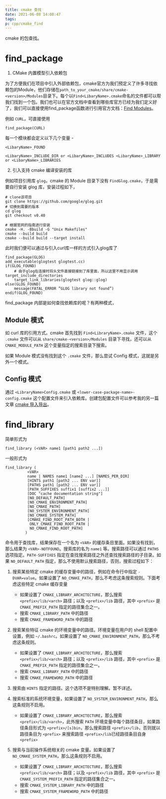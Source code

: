 ```yaml
---
title: cmake 查找
date: 2021-06-08 14:08:47
tags:
p: cpp/cmake_find
---
```

cmake 的包查找。
<!-- more -->

# find_package

1. CMake 内置模型引入依赖包

为了方便我们在项目中引入外部依赖包，cmake官方为我们预定义了许多寻找依赖包的Module，他们存储在`path_to_your_cmake/share/cmake-<version>/Modules`目录下。每个以`Find<LibaryName>.cmake`命名的文件都可以帮我们找到一个包。我们也可以在官方文档中查看到哪些库官方已经为我们定义好了，我们可以直接使用find_package函数进行引用官方文档：[Find Modules](https://cmake.org/cmake/help/latest/manual/cmake-modules.7.html)。

例如 `CURL`，可直接使用
```
find_package(CURL)
```

每一个模块都会定义以下几个变量 -

```
<LibaryName>_FOUND

<LibaryName>_INCLUDE_DIR or <LibaryName>_INCLUDES <LibaryName>_LIBRARY or <LibaryName>_LIBRARIES
```

2. 引入支持 cmake 编译安装的库

例如项目引用库 `glog`，cmake 的 Module 目录下没有 `FindGlog.cmake`，于是需要自行安装 glog 库，安装过程如下，

```
# clone该项目
git clone https://github.com/google/glog.git 
# 切换到需要的版本 
cd glog
git checkout v0.40  

# 根据官网的指南进行安装
cmake -H. -Bbuild -G "Unix Makefiles"
cmake --build build
cmake --build build --target install
```

此时我们便可以通过与引入curl库一样的方式引入glog库了
```
find_package(GLOG)
add_executable(glogtest glogtest.cc)
if(GLOG_FOUND)
    # 由于glog在连接时将头文件直接链接到了库里面，所以这里不用显示调用target_include_directories
    target_link_libraries(glogtest glog::glog)
else(GLOG_FOUND)
    message(FATAL_ERROR ”GLOG library not found”)
endif(GLOG_FOUND)
```

find_package 内部是如何查找依赖库的呢？有两种模式，

## Module 模式

如 curl 库的引用方式。cmake 首先找到 `Find<LibraryName>.cmake` 文件，这个 `.cmake` 文件可以从 `share/cmake-<version>/Modules` 目录下寻找，还可以从 `CMAKE_MODULE_PATH` 这个变量指定的搜索目录下搜索。

如果 Module 模式没有找到这个 `.cmake` 文件，那么尝试 Config 模式，这就是另外一个模式。

## Config 模式
通过 `<LibraryName>Config.cmake` 或 `<lower-case-package-name>-config.cmake` 这个配置文件来引入依赖库。创建包配置文件可以参考我的另一篇文章 [cmake 导入导出](/2021/06/03/cpp/cmake_im_ex)。


# find_library
简单形式为 
```
find_library (<VAR> name1 [path1 path2 ...])
```
一般形式为
```
find_library (
          <VAR>
          name | NAMES name1 [name2 ...] [NAMES_PER_DIR]
          [HINTS path1 [path2 ... ENV var]]
          [PATHS path1 [path2 ... ENV var]]
          [PATH_SUFFIXES suffix1 [suffix2 ...]]
          [DOC "cache documentation string"]
          [NO_DEFAULT_PATH]
          [NO_CMAKE_ENVIRONMENT_PATH]
          [NO_CMAKE_PATH]
          [NO_SYSTEM_ENVIRONMENT_PATH]
          [NO_CMAKE_SYSTEM_PATH]
          [CMAKE_FIND_ROOT_PATH_BOTH |
           ONLY_CMAKE_FIND_ROOT_PATH |
           NO_CMAKE_FIND_ROOT_PATH]
         )
```
命令用于查找库，结果保存在一个名为 `<VAR>` 的缓存条目里面。如果没有找到，那么结果为 `<VAR>-NOTFOUND`。搜索库的名为 `name1` 等。搜索路径可以通过 `PATHS` 选项指定。`PATH-SUFFIXES` 指定在查找搜索路径之外还查找搜索路径的子目录。如果 `NO_DEFAULT_PATH` 指定，那么不使用默认搜索路径，否则，搜索过程如下：

1. 搜索某些特定 cmake 的缓存变量中的路径，例如在命令行中指定 `-DVAR=value`。如果设置了 `NO_CMAKE_PATH`，那么不考虑这条搜索规则。下面考虑这些特定 cmake 缓存变量
    - 如果设置了 `CMAKE_LIBRARY_ARCHITECTURE`，那么搜索 `<prefix>/lib/<arch>` 路径；以及 `<prefix>/lib` 路径，其中 `<prefix>` 是 `CMAKE_PREFIX_PATH` 指定的路径集合之一。
    - 搜索 `CMAKE_LIBRARY_PATH` 中的路径
    - 搜索 `CMAKE_FRAMEWORD_PATH` 中的路径

2. 搜索某些特征 cmake 的环境变量中的路径。环境变量在用户的 shell 配置中设置，例如 `~/.bashrc`。如果设置了 `NO_CMAKE_ENVIRONMENT_PATH`，那么不考虑这条规则。
    - 如果设置了 `CMAKE_LIBRARY_ARCHITECTURE`，那么搜索 `<prefix>/lib/<arch>` 路径；以及 `<prefix>/lib` 路径，其中 `<prefix>` 是 `CMAKE_PREFIX_PATH` 指定的路径集合之一。
    - 搜索 `CMAKE_LIBRARY_PATH` 中的路径
    - 搜索 `CMAKE_FRAMEWORD_PATH` 中的路径

3. 搜索由 `HINTS` 指定的路径。这个选项不是特别理解。暂不详述。

4. 搜索标准的系统环境变量，如果设置了 `NO_SYSTEM_ENVIRONMENT_PATH`，那么这条规则不启用。
    - 如果设置了 `CMAKE_LIBRARY_ARCHITECTURE`，那么搜索 `<prefix>/lib/<arch>`，此外搜索 `PATH` 环境变量中每个路径条目，如果路径条目形式为 `<prefix>/[s]bin`，那么搜索路径 `<prefix>/lib`，否则就以路径条目为 `<prefix>` 来搜索路径 `<prefix>/lib`已经路径条目自身 `<prefix>`

5. 搜索与当前操作系统相关的 cmake 变量。如果设置了 `NO_CMAKE_SYSTEM_PATH`，那么这条规则不启用。
    - 如果设置了 `CMAKE_LIBRARY_ARCHITECTURE`，那么搜索 `<prefix>/lib/<arch>` 路径；以及 `<prefix>/lib` 路径，其中 `<prefix>` 是 `CMAKE_SYSTEM_PREFIX_PATH` 指定的路径集合之一。
    - 搜索 `CMAKE_SYSTEM_LIBRARY_PATH` 中的路径
    - 搜索 `CMAKE_SYSTEM_FRAMEWORD_PATH` 中的路径

